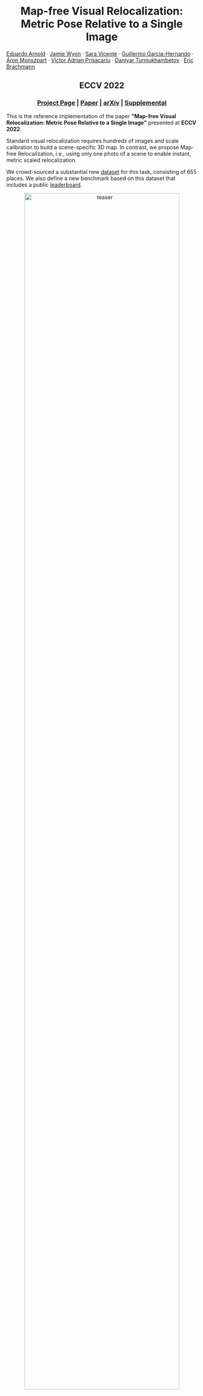 <p align="center">
  <h1 align="center">Map-free Visual Relocalization:<br>Metric Pose Relative to a Single Image</h1>
    <a href="https://earnold.me">Eduardo Arnold</a>
    ·
    <a href="">Jamie Wynn</a>
    ·
    <a href="https://scholar.google.co.uk/citations?user=7wWsNNcAAAAJ">Sara Vicente</a>
    ·
     <a href="https://guiggh.github.io/">Guillermo Garcia-Hernando</a>
    ·
     <a href="https://amonszpart.github.io/">Áron Monszpart</a>
    ·
     <a href="https://www.robots.ox.ac.uk/~victor/">Victor Adrian Prisacariu</a>
    ·
     <a href="https://scholar.google.com/citations?user=ELFm0CgAAAAJ">Daniyar Turmukhambetov</a>
    ·
     <a href="https://twitter.com/eric_brachmann">Eric Brachmann</a>
  </p>
  <h2 align="center">ECCV 2022</h2>
  <h3 align="center"><a href="https://research.nianticlabs.com/mapfree-reloc-benchmark">Project Page</a> | <a href="https://storage.googleapis.com/niantic-lon-static/research/map-free-reloc/MapFreeReloc-ECCV22-paper.pdf">Paper</a> | <a href="https://arxiv.org/abs/2210.05494">arXiv</a> | <a href="https://storage.cloud.google.com/niantic-lon-static/research/map-free-reloc/MapFreeReloc-ECCV22-supplemental.pdf">Supplemental</a> </h3> 
  <div align="center"></div>
</p>

This is the reference implementation of the paper **"Map-free Visual Relocalization: Metric Pose Relative to a Single Image"** presented at **ECCV 2022**.

Standard visual relocalization requires hundreds of images and scale calibration to build a scene-specific 3D map. In contrast, we propose Map-free Relocalization, i.e., using only one photo of a scene to enable instant, metric scaled relocalization.

We crowd-sourced a substantial new [dataset](#camera-map-free-visual-relocalization-dataset) for this task, consisting of 655 places. We also define a new benchmark based on this dataset that includes a public [leaderboard](https://research.nianticlabs.com/mapfree-reloc-benchmark).

<p align="center">
    <img src="etc/teaser.png" alt="teaser" width="90%">
</p>

# Overview

1. [Setup](#nut_and_bolt-setup)
1. [Our dataset](#camera-map-free-visual-relocalization-dataset)
1. [Evaluate your method](#bar_chart-evaluate-your-method)
1. [Baselines: Relative Pose Regression](#relative-pose-regression-baselines)
   1. [Single Frame track](#single-frame-track)
   1. [Multi Frame track](#multi-frame-track)
1. [Baselines: Feature Matching + Scale from Estimated Depth](#feature-matching--scale-from-depth-baselines)
1. [Extended Results (7Scenes & Scannet)](#results-on-scannet--7scenes)
1. [Cite](#scroll-cite)
1. [License](#️page_with_curl-license)
1. [Changelog](#pencil-changelog)
1. [Acknowledgements](#octocat-acknowledgements)


# :nut_and_bolt: Setup
Using [Anaconda](https://www.anaconda.com/download/), you can install dependencies with 
```shell
conda env create -f environment.yml
conda activate mapfree
```
We used PyTorch 1.8, PyTorch Lightning 1.6.5, CUDA toolkit 11.1, Python 3.7.12 and Debian GNU/Linux 10.

# :camera: Map-free Visual Relocalization Dataset
We introduce a new [dataset](https://research.nianticlabs.com/mapfree-reloc-benchmark/dataset) for development and evaluation of map-free relocalization. The dataset consists of 655 outdoor scenes, each containing a small ‘place of interest’ such as a sculpture, sign, mural, etc.

To use our code, download [our dataset](https://research.nianticlabs.com/mapfree-reloc-benchmark/dataset) and extract train/val/test.zip files into `data/mapfree`.

## Organization
The dataset is split into 460 training scenes, 65 validation scenes and 130 test scenes.

Each training scene has two sequences of images, corresponding to two different scans of the scene. We provide the absolute pose of each training image, which allows determining the relative pose between any pair of training images.

For validation and test scenes, we provide a single reference image obtained from one scan and a sequence of query images and absolute poses from a different scan.

An exemplar scene contains the following structure:
```
train/
├── s00000
│   ├── intrinsics.txt
│   ├── overlaps.npz
│   ├── poses.txt
│   ├── poses_device.txt
│   ├── seq0
│   │   ├── frame_00000.jpg
│   │   ├── frame_00001.jpg
│   │   ├── frame_00002.jpg
│   │   ├── ...
│   │   └── frame_00579.jpg
│   └── seq1
│       ├── frame_00000.jpg
│       ├── frame_00001.jpg
│       ├── frame_00002.jpg
│       ├── ...
│       └── frame_00579.jpg
```

### **intrinsics.txt**
Encodes per frame intrinsics with format 
```
frame_path fx fy cx cy frame_width frame_height
```

### **poses.txt**
Encodes per frame extrinsics with format 
```
frame_path qw qx qy qz tx ty tz
``` 
where $q$ is the quaternion encoding rotation and $t$ is the **metric** translation vector. 

Note:
- The pose is given in world-to-camera format, i.e. $R(q), t$ transform a world point $p$ to the camera coordinate system as $Rp + t$.
- For val/test scenes, the reference frame (`seq0/frame_00000.jpg`) always has identity pose and the pose of query frames (`seq1/frame_*.jpg`) are given relative to the reference frame. Thus, the absolute pose of a given query frame is equivalent to the relative pose between the reference and the query frames.
- We **DO NOT** provide ground-truth poses for the **test** scenes. These are kept private for evaluation in our [online benchmarking website](https://research.nianticlabs.com/mapfree-reloc-benchmark/). The poses provided for test sequences are invalid lines containing 0 for all parameters.
- There might be "skipped frames", i.e. the linear id of a frame does not necessarily correspond to its frame number. 

### **overlaps.npz**
Available for **training scenes only**, this file provides the overlap score between any (intra- and inter-sequence) pairs of frames and can be used to select training pairs. The overlap score measures the view overlap between two frames as a ratio in the interval $[0,1]$, computed based on the SfM co-visibility. Details of how this is computed is available in the [supplemental materials](https://storage.cloud.google.com/niantic-lon-static/research/map-free-reloc/MapFreeReloc-ECCV22-supplemental.pdf).

The file contains two numpy arrays: 
- `idxs`: stores the sequences and frame numbers for a pair of images (A, B), for which the overlap is computed. Format: `seq_A, frame_A, seq_B, frame_B`
- `overlaps`: which gives the corresponding overlap score. 

For example, to obtain the overlap score between frames `seq0/frame_00023.jpg` and `seq1/frame_00058.jpg` one would do:
```
f = np.load('overlaps.npz', allow_pickle=True)
idxs, overlaps = f['idxs'], f['overlaps']
filter_idx = (idxs == np.array((0, 23, 1, 58))).all(axis=1)
overlap = overlaps[filter_idx]
```

Note:
- Although we computed overlap scores exhaustively between any two pairs, we only provide rows for pairs of frames with non-zero overlap score.
 
### **poses_device.txt**

> **Do not use for the Single Frame leaderboard!**

Contains the device tracking poses from the phone manufacturer's SDK.  
The format is the same as `poses.txt`.  
The validation and test poses have been transformed so the query frame (every 10th starting from index `9`: `9`, `19`, `29`, ...) has identity pose.  
Every 10th frame (index `0`, `10`, `20`, ...) is omitted.

<summary>An example pose file <code>poses_device.txt</code> for scene <code>s00525</code> looks like this:
<details>
<pre><code>seq1/frame_00001.jpg 0.9994922096860480 0.0269317176591893 -0.0157003063652646 0.0065958881785289 0.0466694878078898 -0.0281468845572431 -0.0112877194474297
seq1/frame_00002.jpg 0.9993580756483937 0.0328725115523059 -0.0127593038213454 0.0063273048430992 0.0339232485038949 -0.0285098757477421 -0.0120072983452042
seq1/frame_00003.jpg 0.9994095257784243 0.0337710521318569 -0.0057182100130971 0.0027235813735874 0.0238052857804480 -0.0263538300263913 -0.0098207667922940
seq1/frame_00004.jpg 0.9994142775149452 0.0341439298347318 -0.0013558587396570 0.0018589249041177 0.0177697615576487 -0.0244366729951603 -0.0091893336392181
seq1/frame_00005.jpg 0.9994709356996739 0.0324462544438607 0.0008984342372670 0.0020693187535624 0.0107922389473231 -0.0218151599008894 -0.0084062276379855
seq1/frame_00006.jpg 0.9995967759228006 0.0277079528389628 0.0055091728063658 0.0028642501995992 0.0086483965820601 -0.0177469278559197 -0.0056376986063943
seq1/frame_00007.jpg 0.9997700434443832 0.0209458894930015 0.0026126274935355 0.0037820790767911 0.0037626691655388 -0.0130191227916635 -0.0046983244214344
seq1/frame_00008.jpg 0.9999591047799402 0.0090371065943122 0.0000464505105742 0.0003425119760763 0.0020378531723056 -0.0062499045221460 -0.0016783057659518
seq1/frame_00009.jpg 1.0000000000000000 0.0000000000000000 0.0000000000000000 0.0000000000000000 0.0000000000000000 -0.0000000000000000 0.0000000000000000
seq1/frame_00011.jpg 0.9999122102115333 -0.0028343570013565 0.0028833026511983 0.0126184331870871 -0.0038358715402572 0.0055594114544770 0.0075361352095454
seq1/frame_00012.jpg 0.9998977735666226 -0.0047589344722841 0.0016745278483207 0.0133787486591577 -0.0031548241889184 0.0074063254943168 0.0086534781681345
seq1/frame_00013.jpg 0.9998630580470527 -0.0059850418371746 0.0037297007205538 0.0149710974727477 -0.0027377091384663 0.0057279687266299 0.0071799753997997
seq1/frame_00014.jpg 0.9998568942634775 -0.0067123264981617 0.0044841433737789 0.0148670146626239 -0.0011100149021661 0.0055346086822823 0.0069199077735905
seq1/frame_00015.jpg 0.9999031282964173 -0.0077794581986427 0.0058398554568458 0.0099554076469641 -0.0019798297167677 0.0060388098070261 0.0071602408425884
seq1/frame_00016.jpg 0.9999428133748520 -0.0041002158190476 0.0082137724101253 0.0054856315058257 -0.0017442737456200 0.0055955883320382 0.0062599826478464
seq1/frame_00017.jpg 0.9999532438929408 -0.0004901163942371 0.0095603423341645 0.0013673581676175 -0.0017108482765422 0.0037287971121049 0.0038656792198235
seq1/frame_00018.jpg 0.9999822266759567 -0.0001296402465593 0.0059474062722850 0.0003973464916624 -0.0004313194774018 0.0029779679319886 0.0022206648539896
seq1/frame_00019.jpg 1.0000000000000000 -0.0000000000000000 -0.0000000000000000 -0.0000000000000000 0.0000000000000000 0.0000000000000000 -0.0000000000000000
seq1/frame_00021.jpg 0.9991174014534908 0.0043753050099131 -0.0416160156387965 0.0036581499758310 0.0562188890774214 0.0042611520775912 -0.0473521267483975
seq1/frame_00022.jpg 0.9990560273656551 0.0038494243152731 -0.0429731102874402 0.0050544939430033 0.0558714356884079 0.0034168273536300 -0.0450965029545426
seq1/frame_00023.jpg 0.9990875933607486 0.0021750478867534 -0.0423298259151342 0.0052379191777077 0.0528036499976063 0.0031465186443718 -0.0411179893617076
seq1/frame_00024.jpg 0.9992377263670008 0.0024872418219241 -0.0387361526318281 0.0041581621312520 0.0475880347991984 0.0026831537403738 -0.0362958779137877
seq1/frame_00025.jpg 0.9993967524819487 0.0036629261148744 -0.0344794623038099 0.0019699695560448 0.0398738931715040 0.0024435673020757 -0.0295831119567668
seq1/frame_00026.jpg 0.9995529645105627 -0.0004513363056441 -0.0298478633269434 0.0016650791275553 0.0312575393448512 0.0019572990905338 -0.0227725361872360
seq1/frame_00027.jpg 0.9997698959650141 -0.0040998720240126 -0.0210341558093146 -0.0009541807383061 0.0217680306351583 0.0022364192489630 -0.0162964098631040
seq1/frame_00028.jpg 0.9999206319606756 -0.0048881610389706 -0.0115652795830969 -0.0010392156586288 0.0113113719530353 0.0012417926242774 -0.0088103880189187
seq1/frame_00029.jpg 1.0000000000000000 -0.0000000000000000 0.0000000000000000 0.0000000000000000 0.0000000000000000 0.0000000000000000 0.0000000000000000
seq1/frame_00031.jpg 0.9995818924078186 -0.0134629527639872 0.0009004909140705 -0.0255730011807886 0.1250073985932690 0.0113964897011485 -0.0671276419939781
# ...</code></pre></details></summary>

## Data Loader
We provide a reference PyTorch dataloader for our dataset in [lib/datasets/mapfree.py](lib/datasets/mapfree.py).

# :bar_chart: Evaluate Your Method 
We provide an [online benchmark website](https://research.nianticlabs.com/mapfree-reloc-benchmark/) to evaluate submissions on the test set.  
There are two tracks: [Single Frame](https://research.nianticlabs.com/mapfree-reloc-benchmark/leaderboard?t=single) and [Multi Frame](https://research.nianticlabs.com/mapfree-reloc-benchmark/leaderboard?t=multi9).

Note that, for the **Single Frame** public leaderboard, **we only allow submissions that use single query frames** for their estimates. That is, methods using multi-frame queries are not allowed.  
For the **Multi Frame** public leaderboard, we allow submissions that use up to 9 query frames (very specifically, the query frame and the 8 frames __before__ it) and the provided device tracking poses of those query frames for their estimates.  
Methods using full query scans for their estimates are still **not** allowed.

## Submission Format
The submission file is a ZIP file containing one txt file per scene at its root level without any directories:
```
submission.zip
├── pose_s00525.txt
├── pose_s00526.txt
├── pose_s00527.txt
├── pose_s00528.txt
├── ...
└── pose_s00654.txt
```
Each of the text files should contain the estimated pose for the query frame with the same format as [poses.txt](#posestxt), with the additional `confidence` column: 
```
frame_path qw qx qy qz tx ty tz confidence
```

### Single Frame track

Note that the evaluation for the Single Frame leaderboard only considers every 5th frame of the query sequence, so one does not have to compute the estimated pose for all query frames. This is accounted for in [our dataloader](lib/datasets/mapfree.py#L317).

An example pose file `pose_s00525.txt` for scene `s00525` would look like this:
```
seq1/frame_00000.jpg 0.981085 0.020694 0.191351 0.020694 -1.108672 -0.215504 1.129422 519.7958984375
seq1/frame_00005.jpg 0.976938 0.035391 0.209076 0.025041 -1.198505 -0.254750 1.225280 480.41900634765625
seq1/frame_00010.jpg 0.977999 -0.003629 0.207880 0.017071 -1.139382 -0.119754 1.145658 530.1975708007812
seq1/frame_00015.jpg 0.977930 -0.012163 0.207723 0.018884 -1.132435 -0.119024 0.955460 532.3636474609375
seq1/frame_00020.jpg 0.978110 -0.001814 0.207904 0.008536 -1.157719 -0.121681 0.976792 457.1533813476562
seq1/frame_00025.jpg 0.981478 -0.003330 0.190780 0.017132 -1.154860 -0.121381 1.161221 510.46484375
seq1/frame_00030.jpg 0.963484 -0.004664 0.267198 0.016818 -1.262709 -0.132716 1.269665 518.1480102539062
# ...
```

### Multi Frame track

Note that the evaluation for the Multi Frame leaderboard only considers every 10th frame of the query sequence starting with the 10th (index `9`) frame, so one does not have to compute the estimated pose for all query frames. This is accounted for in [our dataloader](lib/datasets/mapfree.py#L321).

An example pose file `pose_s00525.txt` for scene `s00525` would look like this:
```
seq1/frame_00009.jpg 1 0 0 0 1.0 2 3 100 
seq1/frame_00019.jpg 1 0 0 0 1.1 2 3 200 
seq1/frame_00029.jpg 1 0 0 0 1.2 2 3 300 
seq1/frame_00039.jpg 1 0 0 0 1.3 2 3 400 
# ...
```

## Submission Script
We provide a [submission script](submission.py) to generate submission files:
```shell
python submission.py <config file> [--checkpoint <path_to_model_checkpoint>] -o results/your_method
```

The script reads the configuration of the dataset and the model to determine which track it runs.
To switch between the single and multi-frame setup, configure the `QUERY_FRAME_COUNT` variable in the [Map-free dataset file](config/mapfree.yaml#L11) as:
* `QUERY_FRAME_COUNT: 1 # (single frame task)` or
* `QUERY_FRAME_COUNT: 9 # (multi-frame task)`

The model can be also configured accordingly depending on whether it expects single or multiple frames as input. See the [model builder file](lib/models/builder.py).

The resulting file `results/your_method/submission.zip` can be uploaded to our [online benchmark website](https://research.nianticlabs.com/mapfree-reloc-benchmark/submit) and compared against existing methods in our [leaderboard](https://research.nianticlabs.com/mapfree-reloc-benchmark/leaderboard).

## Local evaluation
We do **NOT** provide ground-truth poses for the test set. But you can still evaluate your method locally, *e.g.* for hyperparameter tuning or model selection, by generating a submission on the **validation set**
```shell
python submission.py <config file> [--checkpoint <path_to_model_checkpoint>] --split val -o results/your_method
```
and evaluate it on the **validation set** using
```shell
python -m benchmark.mapfree results/your_method/submission.zip --split val
```
This is the same script used for evaluation in our benchmarking system, except we use the test set ground-truth poses.

## Examples of submissions for existing baselines
You can generate submissions for the [Relative Pose Regression](#relative-pose-regression-baselines) and [Feature Matching](#feature-matching--scale-from-depth-baselines) baselines using
```shell
# feature matching (SuperPoint+SuperGlue), scale from depth (DPT KITTI), Essential Matrix solver
python submission.py config/matching/mapfree/sg_emat_dptkitti.yaml -o results/sg_emat_dptkitti

# feature matching (LoFTR), scale from depth (DPT NYU), PnP solver
python submission.py config/matching/mapfree/loftr_pnp_dptnyu.yaml -o results/loftr_pnp_dptnyu

# relative pose regression model, 6D rot + 3D trans parametrization
python submission.py config/regression/mapfree/rot6d_trans.yaml --checkpoint weights/mapfree/rot6d_trans.ckpt -o results/rpr_rot6d_trans

# relative pose regression model, 3D-3D correspondence parametrization + Procrustes
python submission.py config/regression/mapfree/3d3d.yaml --checkpoint weights/mapfree/3d3d.ckpt -o results/rpr_3d3d
```
You can explore more methods by inspecting [config/matching/mapfree](config/matching/mapfree) and [config/regression/mapfree](config/regression/mapfree).

# Relative Pose Regression Baselines

##  Pre-trained Models
We provide [Mapfree models](https://storage.googleapis.com/niantic-lon-static/research/map-free-reloc/assets/mapfree_rpr_weights.zip) and [Scannet models](https://storage.googleapis.com/niantic-lon-static/research/map-free-reloc/assets/scannet_rpr_weights.zip) for all the RPR variants presented in the paper/supplemental.
Extract all weights to `weights/`. The models name match the configuration files in `config/regresion/`

## Custom Models
One can customize the existing models by changing *e.g.* encoder type, feature aggregation variant, output parametrisation and loss functions. All these hyper-parameters are specified in the configuration file for a given model variant. See *e.g.* [config/regression/mapfree/3d3d.yaml](config/regression/mapfree/3d3d.yaml).

We provide multiple variants for the [encoder](lib/models/regression/encoder), [aggregator](lib/models/regression/aggregator.py) and [loss functions](lib/utils/loss.py).

One can also define a custom model by registering it in [lib/models/builder.py](lib/models/builder.py). Given a pair of RGB images, the model must be able to estimate the metric relative pose between the pair of cameras.

## Training a Model

### Single Frame track

To train a single frame model, use:
```shell
python train.py config/regression/<dataset>/{model variant}.yaml \
                config/{dataset config}.yaml \
                --experiment experiment_name
                
# Example                
python train.py config/regression/mapfree/3d3d.yaml \
                config/mapfree.yaml \
                --experiment experiment_name
```
Resume training from a checkpoint by adding `--resume {path_to_checkpoint}`

The top five models, according to validation loss, are saved during training.
Tensorboard results and checkpoints are saved into the folder `weights/experiment_name`.

### Multi Frame track

An example call to train a multi frame model:
```shell
python3 train.py config/regression/mapfree/multiframe/3d3d_multi.yaml \
                 config/mapfree.yaml config/mapfree_multi.yaml \
                 --experiment experiment_name
```

To switch between the single and multi frame setup, configure the `QUERY_FRAME_COUNT` variable in the [Map-free dataset file](config/mapfree.yaml#L11) or [config/mapfree_multi.yaml#L2](config/mapfree_multi.yaml#L2) as:
* `QUERY_FRAME_COUNT: 1 # (single frame task)` or
* `QUERY_FRAME_COUNT: 9 # (multi-frame task)`
* > Remember: the second dataset config file (e.g. `config/mapfree_multi.yaml`) overwrites
  > the values in the first (e.g. `config/mapfree.yaml`).

# Feature Matching + Scale from Depth Baselines
We provide different feature matching (SIFT, [SuperPoint+SuperGlue](https://github.com/magicleap/SuperGluePretrainedNetwork), [LoFTR](https://github.com/zju3dv/LoFTR)), depth regression ([DPT](https://github.com/isl-org/DPT) KITTI, NYU) and pose solver (Essential Matrix Decomposition, PnP) variants.

One can choose the different options for matching, depth and pose solvers by creating a configuration file in [config/matching/mapfree/](config/matching/mapfree/). 

## Download correspondences and depth files
To reproduce feature matching methods baselines
- Download [DPT estimated depth maps](https://storage.googleapis.com/niantic-lon-static/research/map-free-reloc/assets/mapfree_dpt_depth.tar.gz).
- Download [feature-matching correspondences](https://storage.googleapis.com/niantic-lon-static/research/map-free-reloc/assets/mapfree_correspondences.zip) (LoFTR and SuperPoint+SuperGlue).
- Extract both files to `data/mapfree`

## Download MicKey correspondences and depth files
We also provide the depth maps and correspondences computed by [MicKey](https://github.com/nianticlabs/mickey).
- Download [MicKey estimated depth maps](https://storage.googleapis.com/niantic-lon-static/research/map-free-reloc/assets/mickey_depths.tar.gz).
- Download [MicKey correspondences](https://storage.googleapis.com/niantic-lon-static/research/map-free-reloc/assets/mickey_correspondences.zip).
- Extract the contents of both files to `data/mapfree`

## Custom feature matching method
We provide pre-computed correspondences (SIFT, SuperGlue+SuperPoint and LoFTR) in the path `data/mapfree/{val|test}/{scene}/correspondences_{feature_method}.npz`

To try out your own feature matching methods you need to create a `npz` file storing the correspondences between the reference frame and all query frames for each scene. See steps below:
1. Create a wrapper class to your feature matching method in [etc/feature_matching_baselines/matchers.py](etc/feature_matching_baselines/matchers.py)
2. Add your wrapper into `MATCHERS` in [etc/feature_matching_baselines/compute.py](etc/feature_matching_baselines/compute.py)
3. Execute [etc/feature_matching_baselines/compute.py](etc/feature_matching_baselines/compute.py) using your desired feature matcher on the Mapfree dataset.
4. Create a new configuration file for your feature-matching baseline, *e.g.* modify [config/matching/mapfree/sg_emat_dptkitty.yaml](config/matching/mapfree/sg_emat_dptkitti.yaml) by replacing `SG` in `MATCHES_FILE_PATH` to the name of your matcher.

<details>
<summary> Note on recomputing SG/LoFTR correspondences</summary>

To use SG/LoFTR you need to recursively pull the git submodules using
```shell
git pull --recurse-submodules
```
Then, 
```shell
cd etc/feature_matching_baselines
python compute.py -ds <Scannet or 7Scenes or Mapfree> -m <SIFT or SG or LoFTR>
```
For different 7Scenes pairs variants, include `--pair_txt test_pairs_name.txt`

You also need to download indoor/outdoor weights of LoFTR and extract them to `etc/feature_matching_baselines/weights/`.
</details>

## Custom depth estimation method
We provide estimated **metric depth maps** in `data/mapfree/{val|test}/{scene}/{seq}/frame_{framenum}.dpt{kitti|nyu}.png` (see the [dataset section](#map-free-visual-relocalization))

To try your own depth estimation method you need to provide **metric** depth maps (`png`, encoded in **millimeters**) for each image the the validation/test set.

For example, `data/mapfree/test/s00525/frame_00000.jpg`, will have corresponding depth map `data/mapfree/test/s00525/frame_00000.yourdepthmethod.png`.

To use the custom depth maps, create a new config file, see *e.g.* [config/matching/mapfree/sg_emat_dptkitty.yaml](config/matching/mapfree/sg_emat_dptkitti.yaml), and add the key `ESTIMATED_DEPTH: 'yourdepthmethod'`.

**Externally provided custom depth estimation methods:**
- [KBR depth predictions](https://github.com/jspenmar/slowtv_monodepth#mapfreereloc)

## Custom pose solver
We provide three [pose solvers](lib/models/matching/pose_solver.py): Essential Matrix Decomposition (with metric pose using estimated depth), Perspective-n-Point (PnP) and Procrustes (rigid body transformation given 3D-3D correspondences).

You can add your custom solver to [lib/models/matching/pose_solver.py](lib/models/matching/pose_solver.py) by creating a class that implements `estimate_pose(keypoints0, keypoints1, data)`, where `keypoints` are the image plane coordinates of correspondences and `data` stores all information about the images, including estimated depth maps.

After creating your custom solver class, you need to register it in the [FeatureMatchingModel](lib/models/matching/model.py).

Finally, you can use it by specifying `POSE_SOLVER: 'yourposesolver'` in the configuration file.

# Results on Scannet & 7Scenes
See [this page](benchmark/extended_datasets.md).

# :scroll: Cite
Please cite our work if you find it useful or use any of our code
```latex
@inproceedings{arnold2022mapfree,
      title={Map-free Visual Relocalization: Metric Pose Relative to a Single Image},
      author={Arnold, Eduardo and Wynn, Jamie and Vicente, Sara and Garcia-Hernando, Guillermo and Monszpart, {\'{A}}ron and Prisacariu, Victor Adrian and Turmukhambetov, Daniyar and Brachmann, Eric},
      booktitle={ECCV},
      year={2022},
    }
```

# ️:page_with_curl: License
Copyright © Niantic, Inc. 2022. Patent Pending. All rights reserved. This code is for non-commercial use. Please see the [license file](LICENSE) for terms.

# :pencil: Changelog
- 31/08/2023: updated README.md with externally provdided depthmaps 
- 22/06/2023: updated README.md leaderboard links
- 20/02/2023: benchmark/mapfree.py gives more helpful warnings
- 13/02/2023: updated LICENSE terms

# :octocat: Acknowledgements
We use part of the code from different repositories. We thank the authors and maintainers of the following repositories.
- [CAPS](https://github.com/qianqianwang68/caps)
- [DPT](https://github.com/isl-org/DPT)
- [ExtremeRotation](https://github.com/RuojinCai/ExtremeRotation_code)
- [LoFTR](https://github.com/zju3dv/LoFTR)
- [PlaneRCNN](https://github.com/NVlabs/planercnn)
- [SuperGlue](https://github.com/magicleap/SuperGluePretrainedNetwork)
- [visloc-relapose](https://github.com/GrumpyZhou/visloc-relapose)
